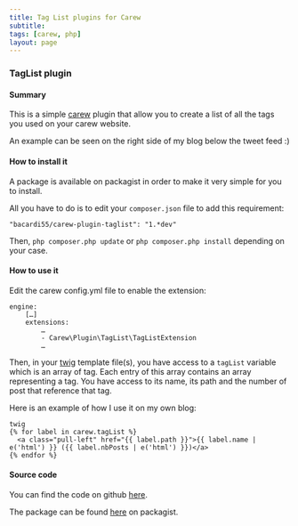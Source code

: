 ```yaml
---
title: Tag List plugins for Carew
subtitle:
tags: [carew, php]
layout: page
---
```


### TagList plugin

#### Summary
This is a simple [carew](http://carew.github.io) plugin that allow you to create a list of all the tags you used on your carew website.

An example can be seen on the right side of my blog below the tweet feed :)

#### How to install it

A package is available on packagist in order to make it very simple for you to install.

All you have to do is to edit your `composer.json` file to add this requirement:

    "bacardi55/carew-plugin-taglist": "1.*dev"

Then, `php composer.php update` or `php composer.php install` depending on your case.

#### How to use it

Edit the carew config.yml file to enable the extension:

    engine:
        […]
        extensions:
            …
            - Carew\Plugin\TagList\TagListExtension
            …


Then, in your [twig](http://twig.sensiolabs.org) template file(s), you have access to a `tagList` variable which is an array of tag. Each entry of this array contains an array representing a tag. You have access to its name, its path and the number of post that reference that tag.

Here is an example of how I use it on my own blog:

    twig
    {% for label in carew.tagList %}
      <a class="pull-left" href="{{ label.path }}">{{ label.name | e('html') }} ({{ label.nbPosts | e('html') }})</a>
    {% endfor %}

#### Source code

You can find the code on github [here](https://github.com/bacardi55/carew-plugin-tagList).

The package can be found [here](https://packagist.org/packages/bacardi55/carew-plugin-tagList) on packagist.
